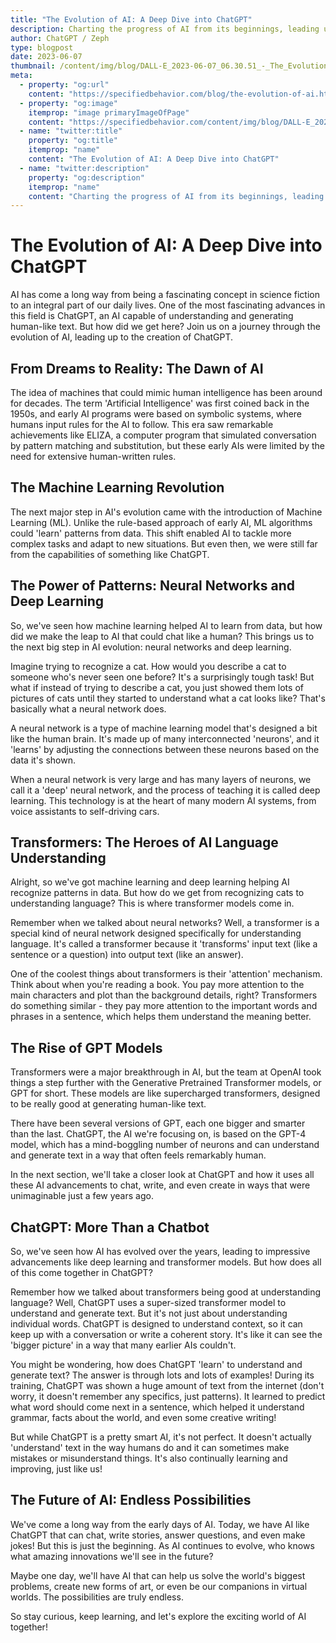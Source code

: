```yaml
---
title: "The Evolution of AI: A Deep Dive into ChatGPT"
description: Charting the progress of AI from its beginnings, leading up to the creation of ChatGPT
author: ChatGPT / Zeph
type: blogpost
date: 2023-06-07
thumbnail: /content/img/blog/DALL-E_2023-06-07_06.30.51_-_The_Evolution_of_AI.png
meta:
  - property: "og:url"
    content: "https://specifiedbehavior.com/blog/the-evolution-of-ai.html"    
  - property: "og:image"
    itemprop: "image primaryImageOfPage"
    content: "https://specifiedbehavior.com/content/img/blog/DALL-E_2023-06-07_06.30.51_-_The_Evolution_of_AI.png"
  - name: "twitter:title"
    property: "og:title"
    itemprop: "name"
    content: "The Evolution of AI: A Deep Dive into ChatGPT"
  - name: "twitter:description"
    property: "og:description"
    itemprop: "name"
    content: "Charting the progress of AI from its beginnings, leading up to the creation of ChatGPT"
---
```


# The Evolution of AI: A Deep Dive into ChatGPT

AI has come a long way from being a fascinating concept in science fiction to an integral part of our daily lives. One of the most fascinating advances in this field is ChatGPT, an AI capable of understanding and generating human-like text. But how did we get here? Join us on a journey through the evolution of AI, leading up to the creation of ChatGPT.

## From Dreams to Reality: The Dawn of AI

The idea of machines that could mimic human intelligence has been around for decades. The term 'Artificial Intelligence' was first coined back in the 1950s, and early AI programs were based on symbolic systems, where humans input rules for the AI to follow. This era saw remarkable achievements like ELIZA, a computer program that simulated conversation by pattern matching and substitution, but these early AIs were limited by the need for extensive human-written rules.

## The Machine Learning Revolution

The next major step in AI's evolution came with the introduction of Machine Learning (ML). Unlike the rule-based approach of early AI, ML algorithms could 'learn' patterns from data. This shift enabled AI to tackle more complex tasks and adapt to new situations. But even then, we were still far from the capabilities of something like ChatGPT.

## The Power of Patterns: Neural Networks and Deep Learning

So, we've seen how machine learning helped AI to learn from data, but how did we make the leap to AI that could chat like a human? This brings us to the next big step in AI evolution: neural networks and deep learning.

Imagine trying to recognize a cat. How would you describe a cat to someone who's never seen one before? It's a surprisingly tough task! But what if instead of trying to describe a cat, you just showed them lots of pictures of cats until they started to understand what a cat looks like? That's basically what a neural network does.

A neural network is a type of machine learning model that's designed a bit like the human brain. It's made up of many interconnected 'neurons', and it 'learns' by adjusting the connections between these neurons based on the data it's shown.

When a neural network is very large and has many layers of neurons, we call it a 'deep' neural network, and the process of teaching it is called deep learning. This technology is at the heart of many modern AI systems, from voice assistants to self-driving cars.

## Transformers: The Heroes of AI Language Understanding

Alright, so we've got machine learning and deep learning helping AI recognize patterns in data. But how do we get from recognizing cats to understanding language? This is where transformer models come in.

Remember when we talked about neural networks? Well, a transformer is a special kind of neural network designed specifically for understanding language. It's called a transformer because it 'transforms' input text (like a sentence or a question) into output text (like an answer).

One of the coolest things about transformers is their 'attention' mechanism. Think about when you're reading a book. You pay more attention to the main characters and plot than the background details, right? Transformers do something similar - they pay more attention to the important words and phrases in a sentence, which helps them understand the meaning better.

## The Rise of GPT Models

Transformers were a major breakthrough in AI, but the team at OpenAI took things a step further with the Generative Pretrained Transformer models, or GPT for short. These models are like supercharged transformers, designed to be really good at generating human-like text.

There have been several versions of GPT, each one bigger and smarter than the last. ChatGPT, the AI we're focusing on, is based on the GPT-4 model, which has a mind-boggling number of neurons and can understand and generate text in a way that often feels remarkably human.

In the next section, we'll take a closer look at ChatGPT and how it uses all these AI advancements to chat, write, and even create in ways that were unimaginable just a few years ago.

## ChatGPT: More Than a Chatbot

So, we've seen how AI has evolved over the years, leading to impressive advancements like deep learning and transformer models. But how does all of this come together in ChatGPT?

Remember how we talked about transformers being good at understanding language? Well, ChatGPT uses a super-sized transformer model to understand and generate text. But it's not just about understanding individual words. ChatGPT is designed to understand context, so it can keep up with a conversation or write a coherent story. It's like it can see the 'bigger picture' in a way that many earlier AIs couldn't.

You might be wondering, how does ChatGPT 'learn' to understand and generate text? The answer is through lots and lots of examples! During its training, ChatGPT was shown a huge amount of text from the internet (don't worry, it doesn't remember any specifics, just patterns). It learned to predict what word should come next in a sentence, which helped it understand grammar, facts about the world, and even some creative writing!

But while ChatGPT is a pretty smart AI, it's not perfect. It doesn't actually 'understand' text in the way humans do and it can sometimes make mistakes or misunderstand things. It's also continually learning and improving, just like us!

## The Future of AI: Endless Possibilities

We've come a long way from the early days of AI. Today, we have AI like ChatGPT that can chat, write stories, answer questions, and even make jokes! But this is just the beginning. As AI continues to evolve, who knows what amazing innovations we'll see in the future?

Maybe one day, we'll have AI that can help us solve the world's biggest problems, create new forms of art, or even be our companions in virtual worlds. The possibilities are truly endless.

So stay curious, keep learning, and let's explore the exciting world of AI together!
